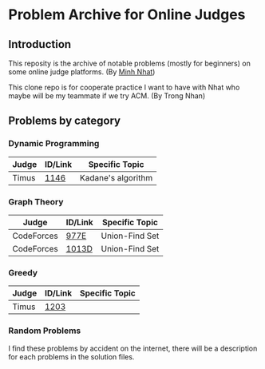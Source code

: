 # Problem Archive for Online Judges

## Introduction
This reposity is the archive of notable problems (mostly for beginners) on some
online judge platforms. (By [Minh Nhat](https://github.com/ocykat))

This clone repo is for cooperate practice I want to have with Nhat who maybe will be my teammate if we try ACM. (By Trong Nhan)

## Problems by category

### Dynamic Programming

| Judge | ID/Link                                                   | Specific Topic     |
|-------|-----------------------------------------------------------|--------------------|
| Timus | [1146](http://acm.timus.ru/problem.aspx?space=1&num=1146) | Kadane's algorithm |


### Graph Theory

| Judge      | ID/Link                                               | Specific Topic |
|------------|------------------------------------------------------ |----------------|
| CodeForces | [977E](http://codeforces.com/contest/977/problem/E)   | Union-Find Set |
| CodeForces | [1013D](http://codeforces.com/contest/1013/problem/D) | Union-Find Set |

### Greedy
| Judge | ID/Link                                                   | Specific Topic |
|-------|-----------------------------------------------------------|----------------|
| Timus | [1203](http://acm.timus.ru/problem.aspx?space=1&num=1203) |                |

### Random Problems

I find these problems by accident on the internet, there will be a description for each problems in the solution files.